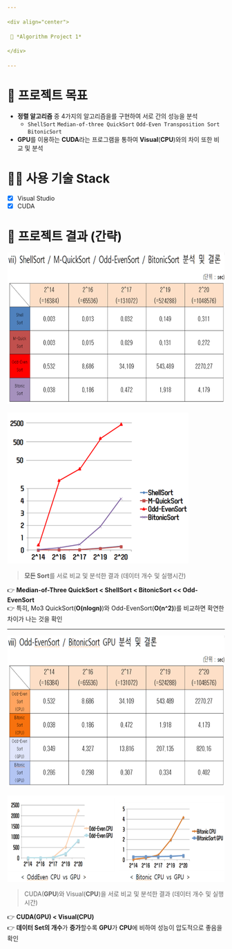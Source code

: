 ```yaml
---

<div align="center">

 💜 *Algorithm Project 1*

</div>

---
```


# 🧐 프로젝트 목표
- **정렬 알고리즘** 중 4가지의 알고리즘을를 구현하여 서로 간의 성능을 분석  
  - `ShellSort` `Median-of-three QuickSort` `Odd-Even Transposition Sort` `BitonicSort`  
- **GPU**를 이용하는 **CUDA**라는 프로그램을 통하여 **Visual**(**CPU**)와의 차이 또한 비교 및 분석  

# 👨‍💻 사용 기술 Stack
- [x] Visual Studio  
- [x] CUDA  

# 💛 프로젝트 결과 (간략)
<img src="/image/d1.png" width="700px" height="350px" alt="BlockDiagram"></img><br/><br/>
<img src="/image/d2.png" width="420px" height="350px" alt="BlockDiagram"></img><br/>
> **모든 Sort**를 서로 비교 및 분석한 결과 (데이터 개수 및 실행시간)  

👉 **Median-of-Three QuickSort < ShellSort < BitonicSort << Odd-EvenSort**  
👉 특히, Mo3 QuickSort(**O(nlogn)**)와 Odd-EvenSort(**O(n^2)**)를 비교하면 확연한 차이가 나는 것을 확인  

---

<img src="/image/d3.png" width="700px" height="350px" alt="BlockDiagram"></img><br/><br/>
<img src="/image/d4.png" width="650px" height="200px" alt="BlockDiagram"></img><br/>
> CUDA(**GPU**)와 Visual(**CPU**)을 서로 비교 및 분석한 결과 (데이터 개수 및 실행시간)  

👉 **CUDA(GPU) < Visual(CPU)**  
👉 **데이터 Set의 개수**가 **증가**할수록 **GPU**가 **CPU**에 비하여 성능이 압도적으로 좋음을 확인
